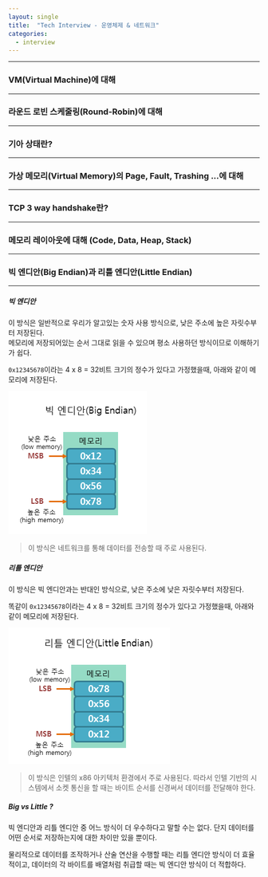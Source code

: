 ```yaml
---
layout: single
title:  "Tech Interview - 운영체제 & 네트워크"
categories:
  - interview
---
```


---

### VM(Virtual Machine)에 대해
---

### 라운드 로빈 스케줄링(Round-Robin)에 대해
---

### 기아 상태란?
---

### 가상 메모리(Virtual Memory)의 Page, Fault, Trashing ...에 대해
---

### TCP 3 way handshake란?
---

### 메모리 레이아웃에 대해 (Code, Data, Heap, Stack)
---

### 빅 엔디안(Big Endian)과 리틀 엔디안(Little Endian)
---

##### 빅 엔디안

이 방식은 일반적으로 우리가 알고있는 숫자 사용 방식으로, 낮은 주소에 높은 자릿수부터 저장된다.  
메모리에 저장되어있는 순서 그대로 읽을 수 있으며 평소 사용하던 방식이므로 이해하기가 쉽다.

`0x12345678`이라는 4 x 8 = 32비트 크기의 정수가 있다고 가정했을때, 아래와 같이 메모리에 저장된다.

![](/assets/images/curious_bigEndian.png)

> 이 방식은 네트워크를 통해 데이터를 전송할 때 주로 사용된다.

##### 리틀 엔디안

이 방식은 빅 엔디안과는 반대인 방식으로, 낮은 주소에 낮은 자릿수부터 저장된다.

똑같이 `0x12345678`이라는 4 x 8 = 32비트 크기의 정수가 있다고 가정했을때, 아래와 같이 메모리에 저장된다.

![](/assets/images/curious_littleEndian.png)

> 이 방식은 인텔의 x86 아키텍처 환경에서 주로 사용된다.
> 따라서 인텔 기반의 시스템에서 소켓 통신을 할 때는 바이트 순서를 신경써서 데이터를 전달해야 한다.

##### Big vs Little ?

빅 엔디안과 리틀 엔디안 중 어느 방식이 더 우수하다고 말할 수는 없다. 단지 데이터를 어떤 순서로 저장하는지에 대한 차이만 있을 뿐이다.

물리적으로 데이터를 조작하거나 산술 연산을 수행할 때는 리틀 엔디안 방식이 더 효율적이고, 데이터의 각 바이트를 배열처럼 취급할 때는 빅 엔디안 방식이 더 적합하다.